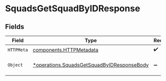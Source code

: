 # SquadsGetSquadByIDResponse


## Fields

| Field                                                                                                   | Type                                                                                                    | Required                                                                                                | Description                                                                                             |
| ------------------------------------------------------------------------------------------------------- | ------------------------------------------------------------------------------------------------------- | ------------------------------------------------------------------------------------------------------- | ------------------------------------------------------------------------------------------------------- |
| `HTTPMeta`                                                                                              | [components.HTTPMetadata](../../models/components/httpmetadata.md)                                      | :heavy_check_mark:                                                                                      | N/A                                                                                                     |
| `Object`                                                                                                | [*operations.SquadsGetSquadByIDResponseBody](../../models/operations/squadsgetsquadbyidresponsebody.md) | :heavy_minus_sign:                                                                                      | The request has succeeded.                                                                              |